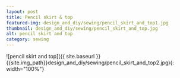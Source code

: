 ```yaml
---
layout: post
title: Pencil skirt & top
featured-img: design_and_diy/sewing/pencil_skirt_and_top1.jpg
thumbnail: design_and_diy/sewing/pencil_skirt_and_top.jpg
alt: pencil skirt and top
category: sewing
---
```


![pencil skirt and top]({{ site.baseurl }}{{site.img_path}}design_and_diy/sewing/pencil_skirt_and_top2.jpg){: width="100%"}
